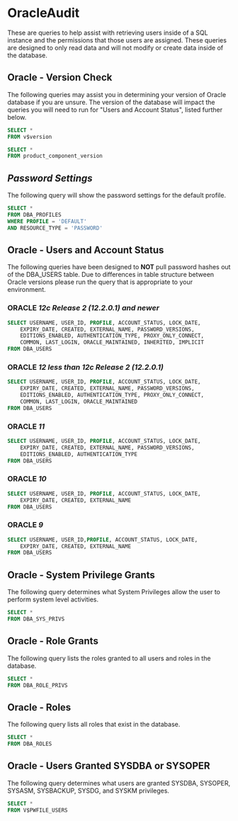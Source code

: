 # OracleAudit

These are queries to help assist with retrieving users inside of a SQL instance and the permissions that those users are assigned.  These queries are designed to only read data and will not modify or create data inside of the database.

## **Oracle - Version Check**
The following queries may assist you in determining your version of Oracle database if you are unsure. The version of the database will impact the queries you will need to run for "Users and Account Status", listed further below.

``` SQL
SELECT * 
FROM v$version
```

``` SQL
SELECT * 
FROM product_component_version
```

## ***Password Settings***

The following query will show the password settings for the default profile.

``` SQL
SELECT *
FROM DBA_PROFILES
WHERE PROFILE = 'DEFAULT'
AND RESOURCE_TYPE = 'PASSWORD'
```

## **Oracle - Users and Account Status**

The following queries have been designed to **NOT** pull password hashes out of the DBA_USERS table.  Due to differences in table structure between Oracle versions please run the query that is appropriate to your environment.

### ORACLE ***12c Release 2 (12.2.0.1) and newer***

``` SQL
SELECT USERNAME, USER_ID, PROFILE, ACCOUNT_STATUS, LOCK_DATE,
    EXPIRY_DATE, CREATED, EXTERNAL_NAME, PASSWORD_VERSIONS,
    EDITIONS_ENABLED, AUTHENTICATION_TYPE, PROXY_ONLY_CONNECT,
    COMMON, LAST_LOGIN, ORACLE_MAINTAINED, INHERITED, IMPLICIT
FROM DBA_USERS
```

### ORACLE ***12 less than 12c Release 2 (12.2.0.1)***

``` SQL
SELECT USERNAME, USER_ID, PROFILE, ACCOUNT_STATUS, LOCK_DATE,
    EXPIRY_DATE, CREATED, EXTERNAL_NAME, PASSWORD_VERSIONS,
    EDITIONS_ENABLED, AUTHENTICATION_TYPE, PROXY_ONLY_CONNECT,
    COMMON, LAST_LOGIN, ORACLE_MAINTAINED
FROM DBA_USERS
```

### ORACLE ***11***

``` SQL
SELECT USERNAME, USER_ID, PROFILE, ACCOUNT_STATUS, LOCK_DATE,
    EXPIRY_DATE, CREATED, EXTERNAL_NAME, PASSWORD_VERSIONS,
    EDITIONS_ENABLED, AUTHENTICATION_TYPE
FROM DBA_USERS
```

### ORACLE ***10***

``` SQL
SELECT USERNAME, USER_ID, PROFILE, ACCOUNT_STATUS, LOCK_DATE,
    EXPIRY_DATE, CREATED, EXTERNAL_NAME
FROM DBA_USERS
```

### ORACLE ***9***

``` SQL
SELECT USERNAME, USER_ID,PROFILE, ACCOUNT_STATUS, LOCK_DATE,
    EXPIRY_DATE, CREATED, EXTERNAL_NAME
FROM DBA_USERS
```

## **Oracle - System Privilege Grants**

The following query determines what System Privileges allow the user to perform system level activities.

``` SQL
SELECT *
FROM DBA_SYS_PRIVS
```

## **Oracle - Role Grants**

The following query lists the roles granted to all users and roles in the database.

``` SQL
SELECT *
FROM DBA_ROLE_PRIVS
```

## **Oracle - Roles**

The following query lists all roles that exist in the database.

``` SQL
SELECT *
FROM DBA_ROLES
```

## **Oracle - Users Granted SYSDBA or SYSOPER**

The following query determines what users are granted SYSDBA, SYSOPER, SYSASM, SYSBACKUP, SYSDG, and SYSKM privileges.

``` SQL
SELECT *
FROM V$PWFILE_USERS
```
